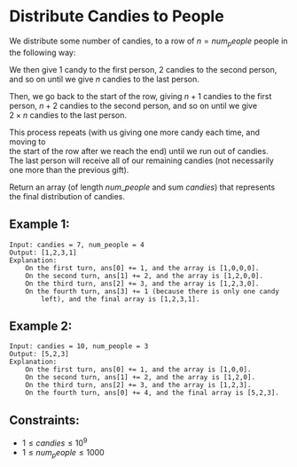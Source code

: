 # Distribute Candies to People
We distribute some number of candies, to a row of $n = num_people$ people in  
the following way:

We then give $1$ candy to the first person, $2$ candies to the second person,  
and so on until we give $n$ candies to the last person.

Then, we go back to the start of the row, giving $n + 1$ candies to the first  
person, $n + 2$ candies to the second person, and so on until we give  
$2 \times n$ candies to the last person.

This process repeats (with us giving one more candy each time, and moving to  
the start of the row after we reach the end) until we run out of candies.   
The last person will receive all of our remaining candies (not necessarily  
one more than the previous gift).

Return an array (of length $num\_people$ and sum $candies$) that represents  
the final distribution of candies.

 

## Example 1:

    Input: candies = 7, num_people = 4
    Output: [1,2,3,1]
    Explanation:
        On the first turn, ans[0] += 1, and the array is [1,0,0,0].
        On the second turn, ans[1] += 2, and the array is [1,2,0,0].
        On the third turn, ans[2] += 3, and the array is [1,2,3,0].
        On the fourth turn, ans[3] += 1 (because there is only one candy 
            left), and the final array is [1,2,3,1].

## Example 2:

    Input: candies = 10, num_people = 3
    Output: [5,2,3]
    Explanation: 
        On the first turn, ans[0] += 1, and the array is [1,0,0].
        On the second turn, ans[1] += 2, and the array is [1,2,0].
        On the third turn, ans[2] += 3, and the array is [1,2,3].
        On the fourth turn, ans[0] += 4, and the final array is [5,2,3].

 

## Constraints:

* $1 \le candies \le 10^9$
* $1 \le num_people \le 1000$

